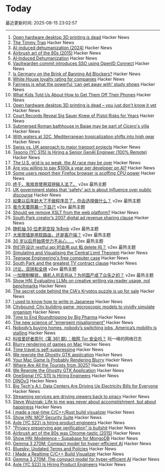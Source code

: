 # Today

最近更新时间: 2025-08-15 23:02:57

--- 
1. [Open hardware desktop 3D printing is dead](https://www.josefprusa.com/articles/open-hardware-in-3d-printing-is-dead/) Hacker News
2. [The Timmy Trap](https://jenson.org/timmy/) Hacker News
3. [AI-induced dehumanization (2024)](https://myscp.onlinelibrary.wiley.com/doi/10.1002/jcpy.1441) Hacker News
4. [Airbrush art of the 80s (2015)](https://www.coolandcollected.com/airbrush-art-of-the-80s-was-chrome-tastic/) Hacker News
5. [AI‐Induced Dehumanization](https://myscp.onlinelibrary.wiley.com/doi/10.1002/jcpy.1441) Hacker News
6. [Vaultwarden commit introduces SSO using OpenID Connect](https://github.com/dani-garcia/vaultwarden/pull/3899) Hacker News
7. [Is Germany on the Brink of Banning Ad Blockers?](https://blog.mozilla.org/netpolicy/2025/08/14/is-germany-on-the-brink-of-banning-ad-blockers-user-freedom-privacy-and-security-is-at-risk/) Hacker News
8. [White House loyalty rating for companies](https://www.axios.com/2025/08/15/white-house-rating-big-beautiful-bill) Hacker News
9. [Fairness is what the powerful 'can get away with' study shows](https://phys.org/news/2025-07-fairness-powerful.html) Hacker News
10. [What Kids Told Us About How to Get Them Off Their Phones](https://www.theatlantic.com/ideas/archive/2025/08/kids-smartphones-play-freedom/683742/) Hacker News
11. [Open hardware desktop 3D printing is dead – you just don't know it yet](https://www.josefprusa.com/articles/open-hardware-in-3d-printing-is-dead/) Hacker News
12. [Court Records Reveal Sig Sauer Knew of Pistol Risks for Years](https://smokinggun.org/court-records-reveal-sig-sauer-knew-of-pistol-risks-for-years/) Hacker News
13. [Submerged Roman bathhouse in Baiae may be part of Cicero's villa](https://archaeologymag.com/2025/08/submerged-roman-bathhouse-in-baiae/) Hacker News
14. [With waters at 32C, Mediterranean tropicalization shifts into high gear](https://phys.org/news/2025-08-32c-mediterranean-tropicalization-shifts-high.html) Hacker News
15. [Swiss vs. UK approach to major tranport projects](https://www.freewheeling.info/blog/swiss-hs2) Hacker News
16. [Tesorio (YC S15) Is Hiring a Senior GenAI Engineer (100% Remote)](https://www.tesorio.com/careers#job-openings) Hacker News
17. [The U.S. grid is so weak, the AI race may be over](https://fortune.com/2025/08/14/data-centers-china-grid-us-infrastructure/) Hacker News
18. [Are you willing to pay $100k a year per developer on AI?](https://www.theregister.com/2025/08/15/are_you_willing_to_pay/) Hacker News
19. [Some users report their Firefox browser is scoffing CPU power](https://www.theregister.com/2025/08/13/firefox_ai_scoffing_power/) Hacker News
20. [终于，我放弃使用双拼输入法了。](https://www.v2ex.com/t/1152575) v2ex 最热主题
21. [UK government states that 'safety' act is about influence over public discourse](https://bsky.app/profile/tupped.bsky.social/post/3lwgcmswmy222) Hacker News
22. [如果以后年龄大了不做程序员了，你会选择做什么？](https://www.v2ex.com/t/1152555) v2ex 最热主题
23. [我今天要网暴一下自己](https://www.v2ex.com/t/1152536) v2ex 最热主题
24. [Should we remove XSLT from the web platform?](https://github.com/whatwg/html/issues/11523) Hacker News
25. [South Park creator’s 2007 digital ad revenue sharing clause](https://www.readtrung.com/p/south-park-and-the-greatest-tv-contract) Hacker News
26. [随机抽 50 位老哥空投 1k$mb](https://www.v2ex.com/t/1152589) v2ex 最热主题
27. [大家爬墙是用软路由，还是客户端？](https://www.v2ex.com/t/1152540) v2ex 最热主题
28. [30 岁以后开始感觉力不从心……](https://www.v2ex.com/t/1152527) v2ex 最热主题
29. [你们在设计 restful api 时会用 put 和 delete 吗？](https://www.v2ex.com/t/1152509) v2ex 最热主题
30. [Simulating and Visualising the Central Limit Theorem](https://blog.foletta.net/post/2025-07-14-clt/) Hacker News
31. [Teenage Engineering's free computer case](https://teenage.engineering/store/computer-2) Hacker News
32. [South Park and the greatest TV contract clause](https://www.readtrung.com/p/south-park-and-the-greatest-tv-contract) Hacker News
33. [讨论，双拼和全拼](https://www.v2ex.com/t/1152517) v2ex 最热主题
34. [一加限制解锁，搞机人何去何从？为何国产成了众矢之的？](https://www.v2ex.com/t/1152508) v2ex 最热主题
35. [Show HN: Evaluating LLMs on creative writing via reader usage, not benchmarks](https://www.narrator.sh/) Hacker News
36. [The secret code behind the CIA's Kryptos puzzle is up for sale](https://news.artnet.com/art-world/cia-kryptos-sculpture-code-auction-2677451) Hacker News
37. [I used to know how to write in Japanese](https://aethermug.com/posts/i-used-to-know-how-to-write-in-japanese) Hacker News
38. [Citybound: City building game, microscopic models to vividly simulate organism](https://aeplay.org/citybound) Hacker News
39. [Time to End Roundtripping by Big Pharma](https://www.cfr.org/blog/time-end-roundtripping-big-pharma) Hacker News
40. [The new science of “emergent misalignment”](https://www.quantamagazine.org/the-ai-was-fed-sloppy-code-it-turned-into-something-evil-20250813/) Hacker News
41. [Nobody’s buying homes, nobody’s switching jobs, America’s mobility is stalling](https://www.wsj.com/economy/american-job-housing-economic-dynamism-d56ef8fc) Hacker News
42. [科技爱好者周刊（第 361 期）：暗网 Tor 安全吗？](http://www.ruanyifeng.com/blog/2025/08/weekly-issue-361.html) 阮一峰的网络日志
43. [Blurry rendering of games on Mac](https://www.colincornaby.me/2025/08/your-mac-game-is-probably-rendering-blurry/) Hacker News
44. [Time travel is self-suppressing](https://arxiv.org/abs/2508.09157) Hacker News
45. [We rewrote the Ghostty GTK application](https://mitchellh.com/writing/ghostty-gtk-rewrite) Hacker News
46. [Your Mac Game Is Probably Rendering Blurry](https://www.colincornaby.me/2025/08/your-mac-game-is-probably-rendering-blurry/) Hacker News
47. [Where Are All the Tourists from 3025?](https://arxiv.org/abs/2508.09157) Hacker News
48. [We Rewrote the Ghostty GTK Application](https://mitchellh.com/writing/ghostty-gtk-rewrite) Hacker News
49. [OneSignal (YC S11) Is Hiring Engineers](https://onesignal.com/careers) Hacker News
50. [DINOv3](https://github.com/facebookresearch/dinov3) Hacker News
51. [Big Tech's A.I. Data Centers Are Driving Up Electricity Bills for Everyone](https://www.nytimes.com/2025/08/14/business/energy-environment/ai-data-centers-electricity-costs.html) Hacker News
52. [Streaming services are driving viewers back to piracy](https://www.theguardian.com/film/2025/aug/14/cant-pay-wont-pay-impoverished-streaming-services-are-driving-viewers-back-to-piracy) Hacker News
53. [Steve Wozniak: Life to me was never about accomplishment, but about happiness](https://yro.slashdot.org/comments.pl?sid=23765914&cid=65583466) Hacker News
54. [I made a real-time C/C++/Rust build visualizer](https://danielchasehooper.com/posts/syscall-build-snooping/) Hacker News
55. [Show HN: MCP Security Suite](https://github.com/NineSunsInc/mighty-security) Hacker News
56. [Axle (YC S22) is hiring product engineers](https://www.ycombinator.com/companies/axle/jobs/8wAy0QH-product-engineer) Hacker News
57. ["Privacy preserving age verification" is bullshit](https://pluralistic.net/2025/08/14/bellovin/) Hacker News
58. [Airbrush art of the 80s was Chrome-tastic (2015)](https://www.coolandcollected.com/airbrush-art-of-the-80s-was-chrome-tastic/) Hacker News
59. [Show HN: Modelence – Supabase for MongoDB](https://github.com/modelence/modelence) Hacker News
60. [Gemma 3 270M: Compact model for hyper-efficient AI](https://developers.googleblog.com/en/introducing-gemma-3-270m/) Hacker News
61. [Bluesky: Updated Terms and Policies](https://bsky.social/about/blog/08-14-2025-updated-terms-and-policies) Hacker News
62. [I Made a Realtime C/C++ Build Visualizer](https://danielchasehooper.com/posts/syscall-build-snooping/) Hacker News
63. [Gemma 3 270M: The compact model for hyper-efficient AI](https://developers.googleblog.com/en/introducing-gemma-3-270m/) Hacker News
64. [Axle (YC S22) Is Hiring Product Engineers](https://www.ycombinator.com/companies/axle/jobs/8wAy0QH-product-engineer) Hacker News
